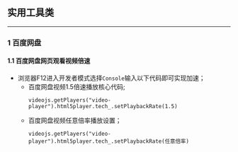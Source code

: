 ## 实用工具类
---
### 1 百度网盘
#### 1.1 百度网盘网页观看视频倍速
- 浏览器F12进入开发者模式选择`Console`输入以下代码即可实现加速；
  - 百度网盘视频1.5倍速播放核心代码;
    ```JS
    videojs.getPlayers("video-player").html5player.tech_.setPlaybackRate(1.5)
    ```
  - 百度网盘视频任意倍率播放设置；
    ```JS
    videojs.getPlayers("video-player").html5player.tech_.setPlaybackRate(任意倍率)
    ```